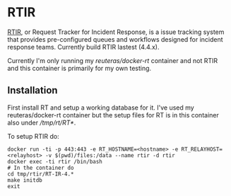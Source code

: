 # RTIR

[RTIR](https://www.bestpractical.com/rtir/), or Request Tracker for Incident Response, is a issue tracking system that provides pre-configured queues and workflows designed for incident response teams. Currently build RTIR lastest (4.4.x).

Currently I'm only running my _reuteras/docker-rt_ container and not RTIR and this container is primarily for my own testing.


## Installation

First install RT and setup a working database for it. I've used my reuteras/docker-rt container but the setup files for RT is in this container also under _/tmp/rt/RT*_.

To setup RTIR do:

    docker run -ti -p 443:443 -e RT_HOSTNAME=<hostname> -e RT_RELAYHOST=<relayhost> -v $(pwd)/files:/data --name rtir -d rtir
    docker exec -ti rtir /bin/bash
    # In the container do
    cd tmp/rtir/RT-IR-4.*
    make initdb
    exit

